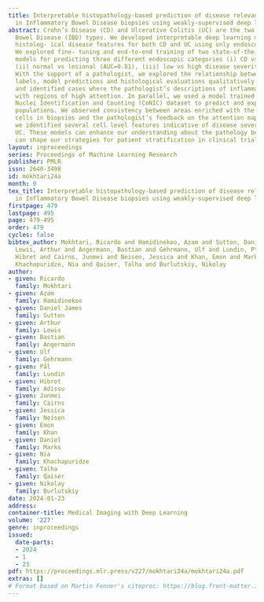 ```yaml
---
title: Interpretable histopathology-based prediction of disease relevant features
  in Inflammatory Bowel Disease biopsies using weakly-supervised deep learning
abstract: Crohn’s Disease (CD) and Ulcerative Colitis (UC) are the two main Inflammatory
  Bowel Disease (IBD) types. We developed interpretable deep learning models to identify
  histolog- ical disease features for both CD and UC using only endoscopic labels.
  We explored fine- tuning and end-to-end training of two state-of-the-art self-supervised
  models for predicting three different endoscopic categories (i) CD vs UC (AUC=0.87),
  (ii) normal vs lesional (AUC=0.81), (iii) low vs high disease severity score (AUC=0.80).
  With the support of a pathologist, we explored the relationship between endoscopic
  labels, model predictions and histological evaluations qualitatively and quantitatively
  and identified cases where the pathologist’s descriptions of inflammation were consistent
  with regions of high attention. In parallel, we used a model trained on the Colon
  Nuclei Identification and Counting (CoNIC) dataset to predict and explore 6 cell
  populations. We observed consistency between areas enriched with the predicted immune
  cells in biopsies and the pathologist’s feedback on the attention maps. Finally,
  we identified several cell level features indicative of disease severity in CD and
  UC. These models can enhance our understanding about the pathology behind IBD and
  can shape our strategies for patient stratification in clinical trials.
layout: inproceedings
series: Proceedings of Machine Learning Research
publisher: PMLR
issn: 2640-3498
id: mokhtari24a
month: 0
tex_title: Interpretable histopathology-based prediction of disease relevant features
  in Inflammatory Bowel Disease biopsies using weakly-supervised deep learning
firstpage: 479
lastpage: 495
page: 479-495
order: 479
cycles: false
bibtex_author: Mokhtari, Ricardo and Hamidinekoo, Azam and Sutton, Daniel James and
  Lewis, Arthur and Angermann, Bastian and Gehrmann, Ulf and Lundin, P\r{a}l and Adissu,
  Hibret and Cairns, Junmei and Neisen, Jessica and Khan, Emon and Marks, Daniel and
  Khachapuridze, Nia and Qaiser, Talha and Burlutskiy, Nikolay
author:
- given: Ricardo
  family: Mokhtari
- given: Azam
  family: Hamidinekoo
- given: Daniel James
  family: Sutton
- given: Arthur
  family: Lewis
- given: Bastian
  family: Angermann
- given: Ulf
  family: Gehrmann
- given: Pål
  family: Lundin
- given: Hibret
  family: Adissu
- given: Junmei
  family: Cairns
- given: Jessica
  family: Neisen
- given: Emon
  family: Khan
- given: Daniel
  family: Marks
- given: Nia
  family: Khachapuridze
- given: Talha
  family: Qaiser
- given: Nikolay
  family: Burlutskiy
date: 2024-01-23
address:
container-title: Medical Imaging with Deep Learning
volume: '227'
genre: inproceedings
issued:
  date-parts:
  - 2024
  - 1
  - 23
pdf: https://proceedings.mlr.press/v227/mokhtari24a/mokhtari24a.pdf
extras: []
# Format based on Martin Fenner's citeproc: https://blog.front-matter.io/posts/citeproc-yaml-for-bibliographies/
---
```

